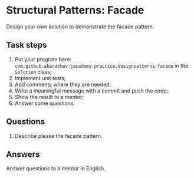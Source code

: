 # Structural Patterns: Facade

Design your own solution to demonstrate the facade pattern.

## Task steps

1. Put your program here: `com.github.akarazhev.jacademy.practice.designpatterns.facade` in the `Solution` class;
2. Implement unit tests;
3. Add comments where they are needed;
4. Write a meaningful message with a commit and push the code;
5. Show the result to a mentor;
6. Answer some questions.

## Questions

1. Describe please the facade pattern.

## Answers

Answer questions to a mentor in English.